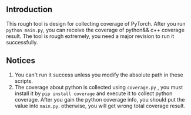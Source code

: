 ## Introduction

This rough tool is design for collecting coverage of PyTorch.  After you run `python main.py`, you can receive the coverage of python&& c++ coverage result. The tool is rough extremely, you need a major revision to run it successfully.



## Notices

1. You can't run it success unless you modify the absolute path in these scripts.
2. The coverage about python is collected using `coverage.py` , you must install it by  `pip install coverage`  and execute it to collect python coverage. After you gain the python coverage info, you should put the value into `main.py`. otherwise, you will get wrong total coverage result.
